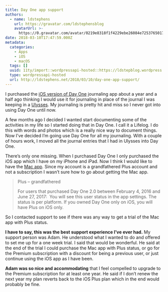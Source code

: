 ```yaml
---
title: Day One app support
authors:
  - name: ldstephens
    url: https://gravatar.com/ldstephensblog
    avatarUrl: >-
      https://0.gravatar.com/avatar/0219e8318f1f4229ebe26084e7253765017f43ca0c631be37dc6d0b8ad6e40a4?s=96&d=identicon&r=G
date: 2018-03-10T17:47:59.000Z
metadata:
  categories:
    - Apps
    - iOS
    - macOS
  tags: []
  uuid: 11ty/import::wordpressapi-hosted::https://ldstepblog.wordpress.com/?p=1389
  type: wordpressapi-hosted
  url: http://ldstephens.net/2018/03/10/day-one-app-support/
---
```

I purchased the [iOS version of Day One](https://geo.itunes.apple.com/us/app/day-one-journal/id1044867788?mt=8&at=1000lude) journaling app about a year and a half ago thinking I would use it for journaling in place of the journal I was keeping in a [Ulysses](https://itunes.apple.com/us/app/ulysses/id1225571038?mt=8&uo=4&at=1000lude). My journaling is pretty hit and miss so I never got into using Day One until now.

A few months ago I decided I wanted start documenting some of the activities in my life so I started doing that in Day One. I call it a Lifelog. I do this with words and photos which is a really nice way to document things. Now I’ve decided I’m going use Day One for all my journaling. With a couple of hours work, I moved all the journal entries that I had in Ulysses into Day One.

There’s only one missing. When I purchased Day One I only purchased the iOS app which I have on my iPhone and iPad. Now I think I would like to have the [Mac app](https://geo.itunes.apple.com/us/app/day-one/id1055511498?mt=12&at=1000lude). Since my account is a grandfathered Plus account and not a subscription I wasn’t sure how to go about getting the Mac app.

> Plus – grandfathered
> 
> For users that purchased Day One 2.0 between February 4, 2016 and June 27, 2017:  You will see this user status in the app settings. The status is per platform. If you owned Day One only on iOS, you will have Plus on iOS only.

So I contacted support to see if there was any way to get a trial of the Mac app with Plus status.

**I have to say, this was the best support experience I’ve ever had.** My support person was Adam. He understood what I wanted to do and offered to set me up for a one week trial. I said that would be wonderful. He said at the end of the trial I could purchase the Mac app with Plus status, or go for the Premium subscription with a discount for being a previous user, or just continue using the iOS app as I have been.

**Adam was so nice and accommodating** that I feel compelled to upgrade to the Premium subscription for at least one year. He said if I don’t renew the next year my plan reverts back to the iOS Plus plan which in the end would probably be fine.